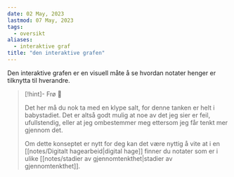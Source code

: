 ```yaml
---
date: 02 May, 2023
lastmod: 07 May, 2023
tags:
  - oversikt
aliases:
  - interaktive graf
title: "den interaktive grafen"
---
```

Den interaktive grafen er en visuell måte å se hvordan notater henger er tilknytta til hverandre.

> [!hint]- Frø  🌱
>
> Det her må du nok ta med en klype salt, for denne tanken er helt i babystadiet. Det er altså godt mulig at noe av det jeg sier er feil, ufullstendig, eller at jeg ombestemmer meg ettersom jeg får tenkt mer gjennom det.
> 
> Om dette konseptet er nytt for deg kan det være nyttig å vite at i en [[notes/Digitalt hagearbeid|digital hage]] finner du notater som er i ulike [[notes/stadier av gjennomtenkthet|stadier av gjennomtenkthet]].

